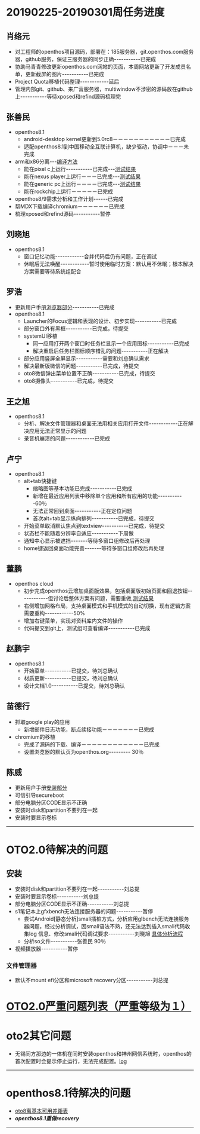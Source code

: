 # 20190225-20190301周任务进度

## 肖络元
- 对工程师的openthos项目源码，部署在：185服务器，git.openthos.com服务器，github服务，保证三服务器的同步正确-----------已完成
- 协助马青青修改更新openthos.com网站的页面，本周网站更新了开发成员名单，更新截屏的图片-----------已完成
- Project Quota移植代码整理------------延后
- 管理内部git、github、来广营服务器，multiwindow不涉密的源码放在github上-----------等待xposed和refind源码梳理完

## 张善民
- openthos8.1
   - android-desktop kernel更新到5.0rc8－－－－－－－－－－－已完成
   - 适配openthos8.1到中国移动全互联计算机，缺少驱动，协调中－－－未完成
- arm和x86分离---[编译方法](https://github.com/openthos/app-testing-results/blob/master/%E6%B5%8B%E8%AF%95%E5%86%85%E5%AE%B9%E5%8F%8A%E7%BB%93%E6%9E%9C/%E7%B3%BB%E7%BB%9F%26%E7%A1%AC%E4%BB%B6%E7%9B%B8%E5%85%B3/openthos%E4%B8%8A%E6%94%AF%E6%8C%81%E6%96%B0%E7%A1%AC%E4%BB%B6%E7%9A%84%E7%BC%96%E8%AF%91%E6%B5%8B%E8%AF%95.md)
   - 能在pixel c上运行-----------已完成---[测试结果](https://github.com/openthos/app-testing-results/blob/master/%E6%B5%8B%E8%AF%95%E5%86%85%E5%AE%B9%E5%8F%8A%E7%BB%93%E6%9E%9C/%E7%B3%BB%E7%BB%9F%26%E7%A1%AC%E4%BB%B6%E7%9B%B8%E5%85%B3/openthos_on_pixelC_20190227.md)
   - 能在nexus player上运行－－－已完成---[测试结果](https://github.com/openthos/app-testing-results/blob/master/%E6%B5%8B%E8%AF%95%E5%86%85%E5%AE%B9%E5%8F%8A%E7%BB%93%E6%9E%9C/%E7%B3%BB%E7%BB%9F%26%E7%A1%AC%E4%BB%B6%E7%9B%B8%E5%85%B3/openthos_on_hugu_20190228.md)
   - 能在generic pc上运行－－－－已完成---[测试结果](https://github.com/openthos/app-testing-results/blob/master/%E6%B5%8B%E8%AF%95%E5%86%85%E5%AE%B9%E5%8F%8A%E7%BB%93%E6%9E%9C/%E7%B3%BB%E7%BB%9F%26%E7%A1%AC%E4%BB%B6%E7%9B%B8%E5%85%B3/openthos_on_X86-64_ZSM%E4%BF%AE%E6%94%B9%E7%89%88_20190228.md)
   - 能在rockchip上运行－－－－－已完成
- openthos8/9需求分析和工作计划------已完成
- 帮MDX下载编译chromium－－－－－－已完成
- 梳理xposed和refind源码-----------暂停

## 刘晓旭
- openthos8.1
   - 窗口记忆功能------------合并代码后仍有问题，正在调试
   - 休眠后无法唤醒------------暂时使用临时方案：默认用不休眠；根本解决方案需要等待系统组配合

## 罗浩
- 更新用户手册[浏览器部分](https://github.com/openthos/userguide-analysis/blob/master/soft/Openthos%E6%B5%8F%E8%A7%88%E5%99%A8.md)-----------已完成
- openthos8.1
   - Launcher的Focus逻辑和表现的设计、初步实现-----------已完成
   - 部分窗口外有黑框-----------已完成，待提交
   - systemUI移植
      - 同一应用打开两个窗口时任务栏显示一个应用图标-----------已完成
      - 解决重启后任务栏图标顺序错乱的问题-----------正在解决
   - 部分应用竖屏全屏显示-----------需要和刘总确认需求
   - 解决最新版微信的问题-----------已完成，待提交
   - oto8微信弹出菜单位置不正确-----------已完成，待提交
   - oto8摄像头-----------已完成，待提交

## 王之旭
- openthos8.1
   - 分析、解决文件管理器和桌面无法用相关应用打开文件------------正在解决应用无法正常显示的问题
   - 录音机崩溃的问题------------已完成

## 卢宁
- openthos8.1
   - alt+tab快捷键
      - 缩略图等基本功能已完成-----------已完成
      - 新增在最近应用列表中移除单个应用和所有应用的功能-----------60％
      - 无法正常回到桌面-----------正在定位问题
      - 首次alt+tab显示纵向排列-----------已完成，待提交
   - 开始菜单取消默认焦点到textview-----------已完成，待提交
   - 状态栏不能随着分辨率自适应-----------下周做
   - 通知中心显示被遮挡-------等待多窗口组修改后再处理
   - home键返回桌面功能完善-------等待多窗口组修改后再处理

## 董鹏
- openthos cloud
   - 初步完成openthos云增加桌面版效果，包括桌面版初始页面和回退按钮------------但讨论后整体方案有问题，需要重做,[测试结果](https://github.com/openthos/app-testing-results/blob/master/%E6%B5%8B%E8%AF%95%E5%86%85%E5%AE%B9%E5%8F%8A%E7%BB%93%E6%9E%9C/%E5%8A%9F%E8%83%BD%E6%B5%8B%E8%AF%95%E7%9B%B8%E5%85%B3/%E4%BA%91%E6%9C%8D%E5%8A%A1%E5%BA%94%E7%94%A8%E6%B5%8B%E8%AF%95.md)
   - 右侧增加网格布局，支持桌面模式和手机模式的自动切换，现有逻辑方案需要重构------------50%
   - 增加右键菜单，实现对资料库内文件的操作
   - 代码提交到git上，测试组可查看编译-----------已完成

## 赵鹏宇
- openthos8.1
   - 开始菜单-----------已提交，待刘总确认
   - 材质更新-----------已提交，待刘总确认
   - 设计文档1.0-----------已提交，待刘总确认
   
## 苗德行
- 抓取google play的应用
   - 新增邮件日志功能，断点续接功能－－－－－－－已完成
- chromium的移植
  - 完成了源码的下载、编译－－－－－－－－－－－－已完成
  - 设置浏览器的默认页为openthos.org--------- 30％

## 陈威
- 更新用户手册[安装部分](https://github.com/openthos/userguide-analysis/blob/master/%E4%B8%80.%E5%AE%89%E8%A3%85.md)
- 可信引导secureboot
- 部分电脑分区CODE显示不正确
- 安装时disk和partition不要列在一起
- 安装时要显示卷标

***

# OTO2.0待解决的问题
## 安装
- 安装时disk和partition不要列在一起-----------刘总提
- 安装时要显示卷标-----------刘总提
- 部分电脑分区CODE显示不正确-----------刘总提
- s1笔记本上gfxbench无法连接服务器的问题-----------暂停
   - 尝试Android[静态分析]smali插桩方式，分析应用glbench无法连接服务器问题，经过分析调试，因smali语法不熟，还无法达到插入smali代码收集log 信息、修改smali代码调试要求-----------刘晓旭 [具体分析流程](https://github.com/openthos/multiwin-analysis/blob/master/multiwindow/liuxx/Android%20smali%22%E6%8F%92%E6%A1%A9%22%E8%B0%83%E8%AF%95apk.md)
   - 分析so文件-----------张善民 90％
- 视频播放器-----------暂停

### 文件管理器
- 默认不mount efi分区和microsoft recovery分区-----------刘总提


# [OTO2.0严重问题列表（严重等级为１）](https://github.com/openthos/app-testing-results/blob/master/%E6%B5%8B%E8%AF%95%E5%86%85%E5%AE%B9%E5%8F%8A%E7%BB%93%E6%9E%9C/%E5%8A%9F%E8%83%BD%E6%B5%8B%E8%AF%95%E7%9B%B8%E5%85%B3/OTO2.0%E4%B8%A5%E9%87%8D%E9%97%AE%E9%A2%98%E5%88%97%E8%A1%A8.md)

# oto2其它问题
- 无锡同方那边的一体机在同时安装openthos和神州网信系统时，openthos的首次配置时会提示停止运行，无法完成配置。[log](https://github.com/openthos/app-testing-results/blob/master/other/a.txt)

***
# openthos8.1待解决的问题
- [oto8离基本可用差距表](https://github.com/openthos/app-testing-results/blob/master/%E6%B5%8B%E8%AF%95%E5%86%85%E5%AE%B9%E5%8F%8A%E7%BB%93%E6%9E%9C/%E5%8A%9F%E8%83%BD%E6%B5%8B%E8%AF%95%E7%9B%B8%E5%85%B3/oto8%E7%A6%BB%E5%9F%BA%E6%9C%AC%E5%8F%AF%E7%94%A8%E5%B7%AE%E8%B7%9D%E8%A1%A8.md)
- ***openthos8.1重做recovery***

***
